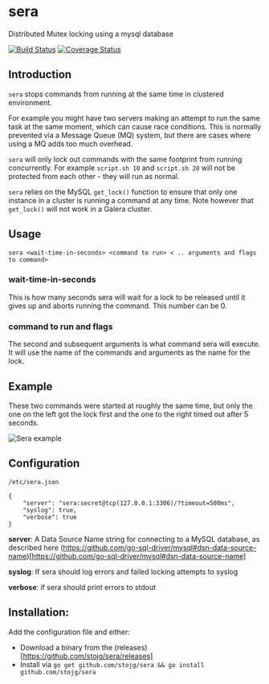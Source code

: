 # sera

Distributed Mutex locking using a mysql database

[![Build Status](https://travis-ci.org/stojg/sera.svg?branch=master)](https://travis-ci.org/stojg/sera) [![Coverage Status](https://coveralls.io/repos/stojg/sera/badge.svg?branch=master)](https://coveralls.io/r/stojg/sera?branch=master)

## Introduction

`sera` stops commands from running at the same time in clustered environment.

For example you might have two servers making an attempt to run the same task at the same moment, which can cause race
conditions. This is normally prevented via a Message Queue (MQ) system, but there are cases where using a MQ adds too
much overhead.

`sera` will only lock out commands with the same footprint from running concurrently. For example `script.sh 10` and
`script.sh 20` will not be protected from each other - they will run as normal.

`sera` relies on the MySQL `get_lock()` function to ensure that only one instance in a cluster
is running a command at any time. Note however that `get_lock()` will not work in a Galera cluster.

## Usage

	sera <wait-time-in-seconds> <command to run> < .. arguments and flags to command>

### wait-time-in-seconds

This is how many seconds sera will wait for a lock to be released until it gives up and aborts
running the command. This number can be 0. 

### command to run and flags

The second and subsequent arguments is what command sera will execute. It will use the name of 
the commands and arguments as the name for the lock.
 
## Example

These two commands were started at roughly the same time, but only the one on the left got the lock
first and the one to the right timed out after 5 seconds.

![Sera example](https://raw.githubusercontent.com/stojg/sera/master/usage.png)


## Configuration

`/etc/sera.json`


	{
		"server": "sera:secret@tcp(127.0.0.1:3306)/?timeout=500ms",
		"syslog": true,
		"verbose": true
	}

**server**:  A Data Source Name string for connecting to a MySQL database, as described 
here (https://github.com/go-sql-driver/mysql#dsn-data-source-name)[https://github.com/go-sql-driver/mysql#dsn-data-source-name]

**syslog**: If sera should log errors and failed locking attempts to syslog

**verbose**: if sera should print errors to stdout


## Installation:

Add the configuration file and either:

 - Download a binary from the (releases)[https://github.com/stojg/sera/releases]
 - Install via `go get github.com/stojg/sera && go install github.com/stojg/sera`
